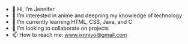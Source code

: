 - 👋 Hi, I’m Jennifer
- 👀 I’m interested in anime and deepning my knowledge of technology
- 🌱 I’m currently learning HTML, CSS, Java, and C
- 💞️ I’m looking to collaborate on projects
- 📫 How to reach me: www.jxnnivo@gmail.com

<!---
jxnnivo/jxnnivo is a ✨ special ✨ repository because its `README.md` (this file) appears on your GitHub profile.
You can click the Preview link to take a look at your changes.
--->
